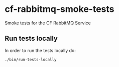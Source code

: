 # cf-rabbitmq-smoke-tests
Smoke tests for the CF RabbitMQ Service

## Run tests locally
In order to run the tests locally do:
```bash
./bin/run-tests-locally
```
